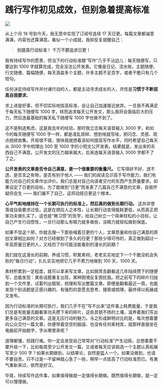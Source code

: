 # 践行写作初见成效，但别急着提高标准

![](https://i.xue.cn/98b8112.jpg)

从上个月 18 号到今天，我无意中实现了订阅号连续 17 天日更。每篇文章都诚意满满，内容也还算满意。看似一个小成就，我却反复提醒自己：

> **别提高行动标准！**
> **千万不要追求日更！**

我有持续写作的愿景，但当下的行动标准跟“写作”几乎不沾边儿：每天随便写，只要达到 1000 字就算完成，完全没法公开发表。它像是日记、流水账，主题随便、行文随便、篇幅随便，每天涵盖多个主题，许多主题不足百字，或者干脆只有几个短句。

任何决定持续写作并付诸行动的人，都是主动寻求成长的人，共性是**习惯于不断拔高自我要求**。

求上进是好事，但不切实际地拔高标准，会让自己加速接近放弃。一旦我不再满足于每天私下随便写 1000 字，转而追求每天公开发文，那么我将会面临巨大的压力，然后连最基础的每天私下随便写 1000 字也做不到了。

这不是制造焦虑，这是我去年的经验。那时我立志每天语音输入 3000 字，和如今的每天随便写 1000 字一样，都是凌乱琐碎、想到啥就写啥，把闪念、灵感、观点统统收集。开局很不错，很快我就想着该如何提高写作水平，同时希望自己每天从 3000 字中梳理出 500 至 1000 字的小短文公开发表。结果就是，发出来的东西自己不满意。公开发文的压力越来越大，后来连每天语音输入 3000 字都不了了之。

**公开发表的文章是否令自己满意，是一个很重要的衡量尺。** 它写得好不好、透不透，是否言之有物，是否有别于他人 —— 我们的阅读见识高于写作能力，我们有能力对自己的文章作出评价。我们总是对自己向读者交付的东西产生质量要求。如果设定了日更的目标，为了能做到“日更”而发表了几篇自己不满意的文章，自我怀疑将会生 —— 我们骗不了自己，这将动摇日更这个根本。

**心平气和地维持在一个长期可执行的标准上，然后真的做到长期行动。** 这并非堕落或自我要求过低，这是在顺应人之本性，让长期行动变得能耗更低，从而真正把笨功夫做扎实了。这也是“微习惯”的哲学，给自己树立一个简单轻松的小目标，让自己产生行动惯性，一旦行动那么有精力就多做些，没精力就轻松做到保底。

如果不信这个邪，你就去搜一下那些喊着日更的个人，文章质量和你自己满意的原创文章相比如何？对方已经做到了多久的日更？那些少得可怜的，真正做到超过一年高质量日更的人，又经历了你可能没能看到的漫长的前期？

我们就在这漫长的前期，养成习惯，积累素材。老老实实地定下一个干脆没机会失败的“每日行动”，扎扎实实地把它几乎不费力地做到 100 天，1000 天。

素材积累到一定程度，就可以拿来写文章。比如我常去翻看这几年陆续攒下的随便写，总能发现：某些话题重复出现，某种困境反复困扰我。把之前写下的碎片归拢到一个文件里，试着列出框架，梳理和写出整篇文章。即便是翻看最近一周，也能发现个别话题是正感兴趣的、有强烈的意愿去思考、搜索或梳理，最终得以拓展成文发布。

因为行动标准的长期可执行，我们几乎不在“写不出来”这件事上耗费能量，于是我们总是有能量去翻看笨功夫攒下来的碎片，这些其貌不扬的土壤，滋养着我们写出更多自己满意的文章。这是无压行动的魅力。与之形成鲜明对比的是，每次想着要向公众交付一篇文章，你便带着空空的脑袋、也没有任何素材库，就那样直接坐在电脑前开始敲字，字从哪里来呢？

道理都懂，但践行难。你一定会发现自己常常对“行动标准”产生动摇，总想着要不要升级一下，比如每周至少公开发文一篇，又或者每天应该挑选一个主题认真拓展写至少 500 字？如果长期做到，以结果论，自然是猛人一个。如果没做到，也请不要自责。只不过是一不留神就心急了一些，稍早一点拔高了行动标准而已。有勇气重新来过，依然是好汉。

毕竟，持续写作这件事，如果值得做就一定值得长期做。既然值得长期做，就一定可以慢慢做。

<!---

tags: #持续写作 #行动力 

created_at: 2021-11-02

updated_at: 2021-11-02

--->